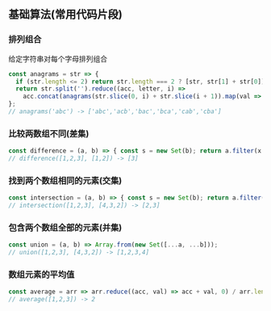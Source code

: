 ## 基础算法(常用代码片段)
### 排列组合
给定字符串对每个字母排列组合
```js
const anagrams = str => {
  if (str.length <= 2) return str.length === 2 ? [str, str[1] + str[0]] : [str];
  return str.split('').reduce((acc, letter, i) =>
    acc.concat(anagrams(str.slice(0, i) + str.slice(i + 1)).map(val => letter + val)), []);
};
// anagrams('abc') -> ['abc','acb','bac','bca','cab','cba']
```
### 比较两数组不同(差集)
```js
const difference = (a, b) => { const s = new Set(b); return a.filter(x => !s.has(x)); };
// difference([1,2,3], [1,2]) -> [3]
```
### 找到两个数组相同的元素(交集)
```js
const intersection = (a, b) => { const s = new Set(b); return a.filter(x => s.has(x)); };
// intersection([1,2,3], [4,3,2]) -> [2,3]
```
### 包含两个数组全部的元素(并集)
```js
const union = (a, b) => Array.from(new Set([...a, ...b]));
// union([1,2,3], [4,3,2]) -> [1,2,3,4]
```
### 数组元素的平均值
```js
const average = arr => arr.reduce((acc, val) => acc + val, 0) / arr.length;
// average([1,2,3]) -> 2
```